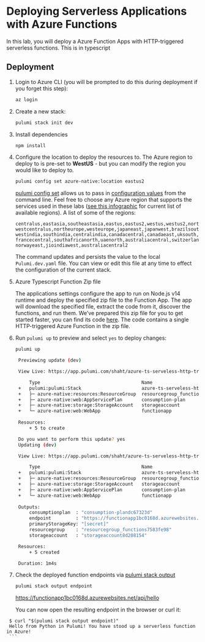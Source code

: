 
# Deploying Serverless Applications with Azure Functions

In this lab, you will deploy a Azure Function Apps with HTTP-triggered serverless functions.
This is in typescript



## Deployment

1.  Login to Azure CLI (you will be prompted to do this during deployment if you forget this step):

    ```bash
    az login
    ```

1.  Create a new stack:

    ```bash
    pulumi stack init dev
    ```
1. Install dependencies
    ```bash
    npm install
    ```
1.  Configure the location to deploy the resources to.  The Azure region to deploy to is pre-set to **WestUS** - but you can modify the region you would like to deploy to.

    ```bash
    pulumi config set azure-native:location eastus2
    ```

    [pulumi config set](https://www.pulumi.com/docs/reference/cli/pulumi_config_set/) allows us to pass in [configuration values](https://www.pulumi.com/docs/intro/concepts/config/#setting-and-getting-configuration-values) from the command line.
    Feel free to choose any Azure region that supports the services used in these labs ([see this infographic](https://azure.microsoft.com/en-us/global-infrastructure/regions/) for current list of available regions).  A list of some of the regions:

    ```
    centralus,eastasia,southeastasia,eastus,eastus2,westus,westus2,northcentralus,southcentralus,
    westcentralus,northeurope,westeurope,japaneast,japanwest,brazilsouth,australiasoutheast,australiaeast,
    westindia,southindia,centralindia,canadacentral,canadaeast,uksouth,ukwest,koreacentral,koreasouth,
    francecentral,southafricanorth,uaenorth,australiacentral,switzerlandnorth,germanywestcentral,
    norwayeast,jioindiawest,australiacentral2
    ```

    The command updates and persists the value to the local `Pulumi.dev.yaml` file. You can view or edit this file at any time to effect the configuration of the current stack.

1. Azure Typescript Function Zip file

    The applications settings configure the app to run on Node.js v14 runtime and deploy the specified zip file to the Function App. 
    The app will download the specified file, extract the code from it, discover the functions, and run them. 
    We’ve prepared this zip file for you to get started faster, you can find its 
    code [here](https://github.com/tusharshahrs/demo/tree/main/content/lab/pulumi/azure-native/typescript). The code contains a single HTTP-triggered Azure Function in the zip file.

1. Run `pulumi up` to preview and select `yes` to deploy changes:
   
   ```bash
   pulumi up
   ```

   ```bash
    Previewing update (dev)

    View Live: https://app.pulumi.com/shaht/azure-ts-serveless-http-trigger/dev/previews/6c53075a-16f3-4b7b-a695-8b85dde7edc8

        Type                                     Name                                 Plan       
    +   pulumi:pulumi:Stack                      azure-ts-serveless-http-trigger-dev  create     
    +   ├─ azure-native:resources:ResourceGroup  resourcegroup_functions              create     
    +   ├─ azure-native:web:AppServicePlan       consumption-plan                     create     
    +   ├─ azure-native:storage:StorageAccount   storageaccount                       create     
    +   └─ azure-native:web:WebApp               functionapp                          create     
    
    Resources:
        + 5 to create

    Do you want to perform this update? yes
    Updating (dev)

    View Live: https://app.pulumi.com/shaht/azure-ts-serveless-http-trigger/dev/updates/4

        Type                                     Name                                 Status      
    +   pulumi:pulumi:Stack                      azure-ts-serveless-http-trigger-dev  created     
    +   ├─ azure-native:resources:ResourceGroup  resourcegroup_functions              created     
    +   ├─ azure-native:storage:StorageAccount   storageaccount                       created     
    +   ├─ azure-native:web:AppServicePlan       consumption-plan                     created     
    +   └─ azure-native:web:WebApp               functionapp                          created     
    
    Outputs:
        consumptionplan  : "consumption-plandc67323d"
        endpoint         : "https://functionapp1bc0168d.azurewebsites.net/api/hello"
        primaryStorageKey: "[secret]"
        resourcegroup    : "resourcegroup_functions7583fe98"
        storageaccount   : "storageaccount8d208154"

    Resources:
        + 5 created

    Duration: 1m4s
   ```
1.  Check the deployed function endpoints via [pulumi stack output](https://www.pulumi.com/docs/reference/cli/pulumi_stack_output/)

    ```bash
    pulumi stack output endpoint
    ```
      https://functionapp1bc0168d.azurewebsites.net/api/hello

    You can now open the resulting endpoint in the browser or curl it:
   ```
    $ curl "$(pulumi stack output endpoint)"
    Hello from Python in Pulumi! You have stood up a serverless function in Azure!
    ```

  